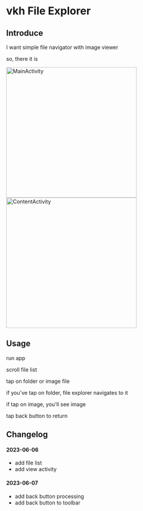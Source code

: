# vkh File Explorer

## Introduce

I want simple file navigator with image viewer

so, there it is

<img alt="MainActivity" src="https://begemot1k.github.io/images/Screenshot_2023-06-07-19-12-14-68_a98a9da8260dc9f6e5c053d6d7e07f88.jpg" width="350"/>  <img alt="ContentActivity" src="https://begemot1k.github.io/images/Screenshot_2023-06-07-19-11-33-79_a98a9da8260dc9f6e5c053d6d7e07f88.jpg" width="350"/> 

## Usage

run app

scroll file list

tap on folder or image file

if you've tap on folder, file explorer navigates to it

if tap on image, you'll see image

tap back button to return

## Changelog

#### 2023-06-06

- add file list
- add view activity

#### 2023-06-07 

- add back button processing
- add back button to toolbar